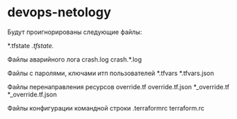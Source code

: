 # devops-netology
Будут проигнорированы следующие файлы:

*.tfstate
*.tfstate.*

Файлы аварийного лога
crash.log
crash.*.log

Файлы с паролями, ключами итп пользователей
*.tfvars
*.tfvars.json

Файлы перенаправления ресурсов
override.tf
override.tf.json
*_override.tf
*_override.tf.json

Файлы конфигурации командной строки
.terraformrc
terraform.rc
